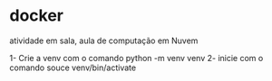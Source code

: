 # docker
atividade em sala, aula de computação em Nuvem

1- Crie a venv com o comando python -m venv venv
2- inicie com o comando souce venv/bin/activate
